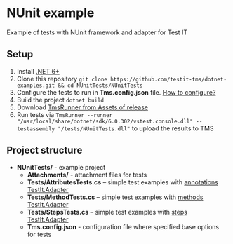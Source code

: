 # NUnit example

Example of tests with NUnit framework and adapter for Test IT

## Setup

1. Install [.NET 6+](https://learn.microsoft.com/ru-ru/dotnet/core/install/windows?tabs=net70)
2. Clone this repository `git clone https://github.com/testit-tms/dotnet-examples.git && cd NUnitTests/NUnitTests`
3. Configure the tests to run in **Tms.config.json**
   file. [How to configure?](https://github.com/testit-tms/adapters-dotnet/tree/main/Tms.Adapter#configuration)
4. Build the project `dotnet build`
5. Download [TmsRunner from Assets of release](https://github.com/testit-tms/adapters-dotnet/releases)
6. Run tests
   via `TmsRunner --runner "/usr/local/share/dotnet/sdk/6.0.302/vstest.console.dll" --testassembly "/tests/NUnitTests.dll"`
   to upload the results to TMS

## Project structure

* **NUnitTests/** - example project
    * **Attachments/** - attachment files for tests
    * **Tests/AttributesTests.cs** – simple test examples
      with [annotations TestIt.Adapter](https://github.com/testit-tms/adapters-dotnet/tree/main/Tms.Adapter#attributes)
    * **Tests/MethodTests.cs** – simple test examples
      with [methods TestIt.Adapter](https://github.com/testit-tms/adapters-dotnet/tree/main/Tms.Adapter#attributes)
    * **Tests/StepsTests.cs** – simple test examples
      with [steps TestIt.Adapter](https://github.com/testit-tms/adapters-dotnet/tree/main/Tms.Adapter#attributes)
    * **Tms.config.json** - configuration file where specified base options for tests
